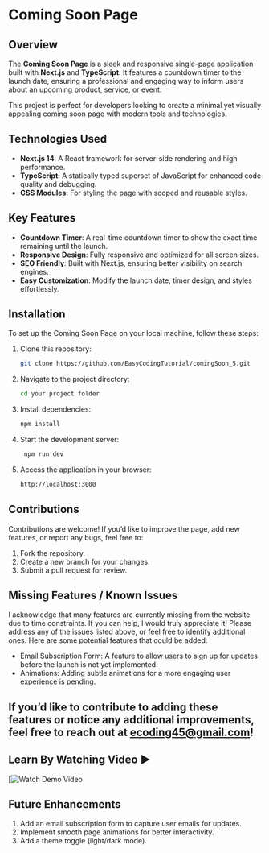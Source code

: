 # Coming Soon Page   

## Overview  
The **Coming Soon Page** is a sleek and responsive single-page application built with **Next.js** and **TypeScript**. It features a countdown timer to the launch date, ensuring a professional and engaging way to inform users about an upcoming product, service, or event.  

This project is perfect for developers looking to create a minimal yet visually appealing coming soon page with modern tools and technologies.  

## Technologies Used  
- **Next.js 14**: A React framework for server-side rendering and high performance.  
- **TypeScript**: A statically typed superset of JavaScript for enhanced code quality and debugging.  
- **CSS Modules**: For styling the page with scoped and reusable styles.  

## Key Features  
- **Countdown Timer**: A real-time countdown timer to show the exact time remaining until the launch.  
- **Responsive Design**: Fully responsive and optimized for all screen sizes.  
- **SEO Friendly**: Built with Next.js, ensuring better visibility on search engines.  
- **Easy Customization**: Modify the launch date, timer design, and styles effortlessly.  

## Installation  
To set up the Coming Soon Page on your local machine, follow these steps:  

1. Clone this repository:  
   ```bash
   git clone https://github.com/EasyCodingTutorial/comingSoon_5.git
   ```
2. Navigate to the project directory:
   ```bash
   cd your project folder
   ```
3. Install dependencies:
   ```bash
   npm install  
   ```
5. Start the development server:
   ```bash
    npm run dev  
   ```
7. Access the application in your browser:
   ```bash
   http://localhost:3000  
   ```



## Contributions
Contributions are welcome! If you’d like to improve the page, add new features, or report any bugs, feel free to:

1. Fork the repository.
2. Create a new branch for your changes.
3. Submit a pull request for review.


## **Missing Features / Known Issues**
I acknowledge that many features are currently missing from the website due to time constraints. If you can help, I would truly appreciate it! Please address any of the issues listed above, or feel free to identify additional ones. Here are some potential features that could be added:
- Email Subscription Form: A feature to allow users to sign up for updates before the launch is not yet implemented.
- Animations: Adding subtle animations for a more engaging user experience is pending.

## If you’d like to contribute to adding these features or notice any additional improvements, feel free to reach out at ecoding45@gmail.com!

## Learn By Watching Video ▶️
[![Watch Demo Video]()

## Future Enhancements
1. Add an email subscription form to capture user emails for updates.
2. Implement smooth page animations for better interactivity.
3. Add a theme toggle (light/dark mode).
